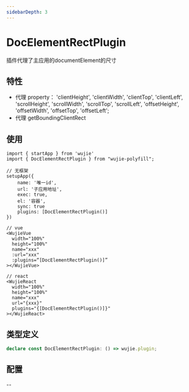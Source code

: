 ```yaml
---
sidebarDepth: 3
---
```


# DocElementRectPlugin

插件代理了主应用的documentElement的尺寸

## 特性

- 代理 property： 'clientHeight', 'clientWidth', 'clientTop', 'clientLeft', 'scrollHeight', 'scrollWidth', 'scrollTop', 'scrollLeft', 'offsetHeight', 'offsetWidth', 'offsetTop', 'offsetLeft';
- 代理 getBoundingClientRect

## 使用

```tsx
import { startApp } from 'wujie'
import { DocElementRectPlugin } from "wujie-polyfill";

// 无框架
setupApp({
    name: '唯一id',
    url: '子应用地址',
    exec: true,
    el: '容器',
    sync: true
    plugins: [DocElementRectPlugin()]
})

// vue
<WujieVue
  width="100%"
  height="100%"
  name="xxx"
  :url="xxx"
  :plugins=“[DocElementRectPlugin()]”
></WujieVue>

// react
<WujieReact
  width="100%"
  height="100%"
  name="xxx"
  url="{xxx}"
  plugins="{[DocElementRectPlugin()]}"
></WujieReact>

```

## 类型定义

```ts
declare const DocElementRectPlugin: () => wujie.plugin;
```

## 配置

--

